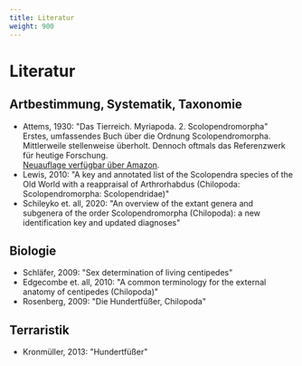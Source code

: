 ```yaml
---
title: Literatur
weight: 900
---
```


# Literatur

## Artbestimmung, Systematik, Taxonomie

* Attems, 1930: "Das Tierreich. Myriapoda. 2. Scolopendromorpha"  
Erstes, umfassendes Buch über die Ordnung Scolopendromorpha. Mittlerweile stellenweise überholt. Dennoch oftmals das Referenzwerk für heutige Forschung.  
[Neuauflage verfügbar über Amazon](https://www.amazon.de/Myriapoda-Scolopendromorpha-Tierreich-Animal-Kingdom/dp/3112372999).
* Lewis, 2010: "A key and annotated list of the Scolopendra species of the Old World with a reappraisal of Arthrorhabdus (Chilopoda: Scolopendromorpha: Scolopendridae)"
* Schileyko et. all, 2020: "An overview of the extant genera and subgenera of the order Scolopendromorpha (Chilopoda): a new identification key and updated diagnoses"

## Biologie
* Schläfer, 2009: "Sex determination of living centipedes"
* Edgecombe et. all, 2010: "A common terminology for the external anatomy of centipedes (Chilopoda)"
* Rosenberg, 2009: "Die Hundertfüßer, Chilopoda"  

## Terraristik

* Kronmüller, 2013: "Hundertfüßer"
